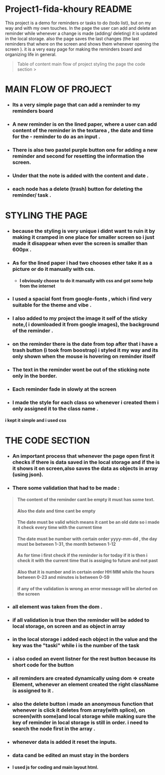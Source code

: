# Project1-fida-khoury README

This project is a demo for reminders or tasks to do (todo list), but on my way and with my own touches.
In the page the user can add and delete an reminder while whenever a change is made (adding/ deleting) it is updated in the local storage.
also the page saves the last changes (the last reminders that where on the screen and shows them whenever opening the screen ).
it is a very easy page for making the reminders board and organizing life in general.

>Table of content 
 >main flow of project 
  >styling the page
   >the code section
    >


# MAIN FLOW OF PROJECT
* ### Its a very simple page that can add a reminder to my reminders board 
* ### A new reminder is on the lined paper, where a user can add content of the reminder in the textarea , the date and time for the - reminder to do as an input .
- ### There is also two pastel purple button one for adding a new reminder and second for resetting the information the screen.
- ### Under that the note is added with the content and date .
- ### each node has a delete (trash) button for deleting the reminder/ task .

# STYLING THE PAGE
- ### because the styling is very unique i didnt want to ruin it by making it cramped in one place for smaller screen so i just made it disappear when ever the screen is smaller than 600px .
- ### As for the lined paper i had two chooses ether take it as a picture or do it manually with css.
    - #### I obviously choose to do it manually with css and got some help from the internet 
- ### I used a spacial font from google-fonts , which i find very suitable for the theme and vibe .
- ### I also added to my project the image it self of the sticky note,( i downloaded it from google images), the background of the reminder .
- ### on the reminder there is the date from top after that i have a trash button (i took from boostrap) i styled it my way and its only shown when the mouse is hovering on reminder itself 
- ### The text in the reminder wont be out of the sticking note only in the border.
- ### Each reminder fade in slowly at the screen 
- ### I made the style for each class so whenever i created them i only assigned it to the class name .
#### i kept it simple and i used css 

# THE CODE SECTION 
- ### An important process that whenever the page open first it checks if there is data saved in the local storage and if the is it shows it on screen,also saves the data as objects in array (using json).
- ### There some validation that had to be made  :
>#### The content of the reminder cant be empty it must has some text.
>#### Also the date and time cant be empty
>#### The date must be valid which means it cant be an old date so i made it check every time with the current time 
>#### The date must be number with certain order yyyy-mm-dd , the day must be between 1-31, the month between 1-12
>#### As for time i first check if the reminder is for today if it is then i check it with the current time that is assiging to future and not past
>#### Also that it is number and in certain order HH:MM while the hours between 0-23 and minutes is between 0-59
>#### if any of the validation is wrong an error message will be alerted on the screen 
- ### all element was taken from the dom .
- ### if all validation is true then the reminder will be added to local storage, on screen and as object in array 
- ### in the local storage i added each object in the value and the key was the "taski" while i is the number of the task
- ### i also coded an event listner for the rest button because its short code for the button 
- ### all reminders are created dynamically using dom => create Element, whenever an element created the right className is assigned to it .
- ### also the delete button i made an anonymous function that whenever is click it deletes from array(with splice), on screen(with some)and local storage while making sure the key of reminder in local storage is still in order. i need to search the node first in the array .
- ### whenever data is added it reset the inputs.
- ### data cand be edited an must stay in the borders 
- #### I used js for coding and main layout html.


